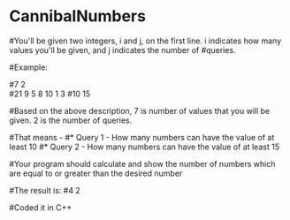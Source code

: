 # CannibalNumbers
#You'll be given two integers, i and j, on the first line. i indicates how many values you'll be given, and j indicates the number of #queries.

#Example: 

#7 2     
#21 9 5 8 10 1 3
#10 15

#Based on the above description, 7 is number of values that you will be given. 2 is the number of queries.

#That means -
#* Query 1 - How many numbers can have the value of at least 10
#* Query 2 - How many numbers can have the value of at least 15

#Your program should calculate and show the number of numbers which are equal to or greater than the desired number

#The result is:
#4 2

#Coded it in C++
